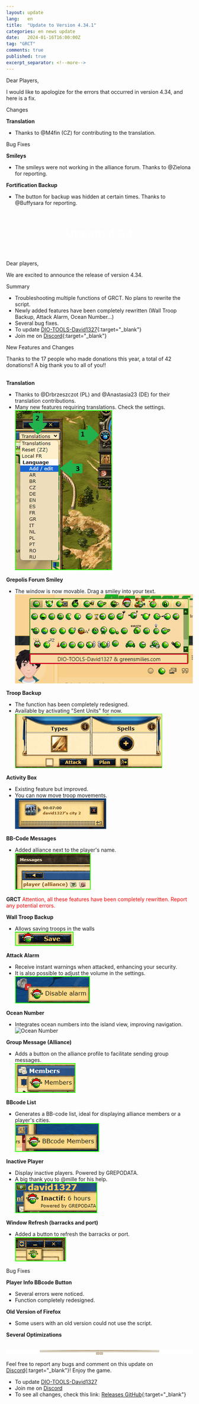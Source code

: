 ```yaml
---
layout: update
lang:   en
title:  "Update to Version 4.34.1"
categories: en news update
date:   2024-01-16T16:00:00Z
tag: "GRCT"
comments: true
published: true
excerpt_separator: <!--more-->
---
```

Dear Players,

I would like to apologize for the errors that occurred in version 4.34, and here is a fix.

<div class="gpcl tip">Changes</div>

**Translation**
* Thanks to @M4fin (CZ) for contributing to the translation.

<div class="gpcl bug">Bug Fixes</div>

**Smileys**
* The smileys were not working in the alliance forum. Thanks to @Zielona for reporting.

**Fortification Backup**
* The button for backup was hidden at certain times. Thanks to @Buffysara for reporting.

<!--more-->

<div style="text-align: center; height: 90px; font-size: 20px; line-height: 85px; color: #FFF; background: url(https://www.tuto-de-david1327.com/medias/images/header.png) no-repeat center; font-weight: bold;">
<h2 style="line-height: 2.2;">Update 4.34</h2>
</div>

Dear players,

We are excited to announce the release of version 4.34.

<div class="gpcl note">Summary</div>

* Troubleshooting multiple functions of GRCT. No plans to rewrite the script.
* Newly added features have been completely rewritten (Wall Troop Backup, Attack Alarm, Ocean Number...)
* Several bug fixes.
* To update [DIO-TOOLS-David1327][1]{:target="_blank"}
* Join me on [Discord][2]{:target="_blank"}


<div class="gpcl tip">New Features and Changes</div>

Thanks to the 17 people who made donations this year, a total of 42 donations!! A big thank you to all of you!!<br><br>

**Translation**
* Thanks to @Drbrzeszczot (PL) and @Anastasia23 (DE) for their translation contributions.
* Many new features requiring translations. Check the settings.<br>
![Grepolis forum smiley](/img/update/Capture-d-ecran-2024-01-05-162857.png)

**Grepolis Forum Smiley**
* The window is now movable. Drag a smiley into your text.<br>
![Grepolis forum smiley](/img/update/Capture-d-ecran-2023-12-26-213635.png)

**Troop Backup**
* The function has been completely redesigned.
* Available by activating "Sent Units" for now.<br>
![Troop Backup](/img/update/Capture-d-ecran-2023-12-26-214457.png)

**Activity Box**
* Existing feature but improved.
* You can now move troop movements.<br>
![Activity Box](/img/update/Capture-d-ecran-2023-12-11-193935.png)

**BB-Code Messages**
* Added alliance next to the player's name.<br>
![BB-Code Messages](/img/update/Capture-d-ecran-2023-12-27-224703.png)

**GRCT**
<span style="color:red;">Attention, all these features have been completely rewritten. Report any potential errors.</span>

**Wall Troop Backup**
* Allows saving troops in the walls<br>
![Wall Troop Backup](/img/dio/settings/Sauvegarde-des-remparts.png)

**Attack Alarm**
* Receive instant warnings when attacked, enhancing your security.
* It is also possible to adjust the volume in the settings.<br>
![Attack Alarm](/img/dio/settings/Alarme-d-attaque.png)

**Ocean Number**
* Integrates ocean numbers into the island view, improving navigation.<br>
![Ocean Number](/img/dio/settings/Numéro-d-ocean.png)

**Group Message (Alliance)**
* Adds a button on the alliance profile to facilitate sending group messages.<br>
![Group Message (Alliance)](/img/dio/settings/Message_de_groupe.png)

**BBcode List**
* Generates a BB-code list, ideal for displaying alliance members or a player's cities.<br>
![BBcode List](/img/dio/settings/BBcode_List.png)

**Inactive Player**
* Display inactive players. Powered by GREPODATA.
* A big thank you to @mille for his help.<br>
![Inactive Player](/img/dio/settings/Joueur_inactif.png)

**Window Refresh (barracks and port)**
* Added a button to refresh the barracks or port.<br>
![Window Refresh (barracks and port)](/img/update/Capture-d-ecran-2024-01-05-162313.png)

<div class="gpcl bug">Bug Fixes</div>

**Player Info BBcode Button**
* Several errors were noticed.<br>
* Function completely redesigned.

**Old Version of Firefox**
* Some users with an old version could not use the script.

**Several Optimizations**
<br><br>

![gpcl-line](/img/site/gpcl/gpcl-line.png)

Feel free to report any bugs and comment on this update on [Discord][2]{:target="_blank"}!
Enjoy the game.

* To update [DIO-TOOLS-David1327][1]
* Join me on [Discord][2]
* To see all changes, check this link: [Releases GitHub](https://github.com/DIO-David1327/DIO-TOOLS-David1327/releases){:target="_blank"}


[1]: /DIO-TOOLS-David1327/code.user.js "DIO-TOOLS-David1327"
[2]: https://discord.gg/Q7WXtmRNRW "https://discord.gg/Q7WXtmRNRW"